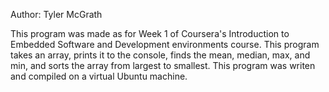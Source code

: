 Author: Tyler McGrath

This program was made as for Week 1 of Coursera's Introduction to Embedded Software and Development environments course. This program takes an array, prints it to the console, finds the mean, median, max, and min, and sorts the array from largest to smallest. This program was writen and compiled on a virtual Ubuntu machine.
